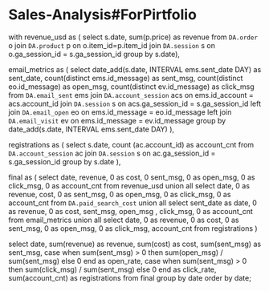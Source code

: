 # Sales-Analysis#ForPirtfolio
with revenue_usd as (
select
s.date,
sum(p.price) as revenue
from `DA.order` o
join `DA.product` p
on o.item_id=p.item_id
join `DA.session` s 
on o.ga_session_id = s.ga_session_id
group by s.date),

email_metrics as (
select
date_add(s.date, INTERVAL ems.sent_date DAY) as sent_date,
count(distinct ems.id_message) as sent_msg,
count(distinct eo.id_message) as open_msg,
count(distinct ev.id_message) as click_msg
from `DA.email_sent` ems
join `DA.account_session` acs 
on ems.id_account = acs.account_id
join `DA.session` s 
on acs.ga_session_id = s.ga_session_id
left join `DA.email_open` eo
on ems.id_message = eo.id_message
left join `DA.email_visit` ev
on ems.id_message = ev.id_message
group by date_add(s.date, INTERVAL ems.sent_date DAY)
),

registrations as (
select
s.date,
count (ac.account_id) as account_cnt
from `DA.account_session` ac 
join `DA.session` s 
on ac.ga_session_id = s.ga_session_id
group by s.date 
),

final as (
select date,
revenue,
0 as cost,
0 sent_msg,
0 as open_msg,
0 as click_msg,
0 as account_cnt
from revenue_usd
union all 
select
date,
0 as revenue,
cost,
0 as sent_msg,
0 as open_msg,
0 as click_msg,
0 as account_cnt
from `DA.paid_search_cost`
union all 
select
sent_date as date,
0 as revenue,
0 as cost,
sent_msg,
open_msg ,
click_msg,
0 as account_cnt
from email_metrics
union all 
select
date,
0 as revenue,
0 as cost,
0 as sent_msg,
0 as open_msg,
0 as click_msg,
account_cnt
from registrations
)

select
date,
sum(revenue) as revenue,
sum(cost) as cost,
sum(sent_msg) as sent_msg,
case 
  when sum(sent_msg) > 0 then sum(open_msg) / sum(sent_msg) 
  else 0 
end as open_rate,
case 
  when sum(sent_msg) > 0 then sum(click_msg) / sum(sent_msg) 
  else 0 
end as click_rate,
sum(account_cnt) as registrations
from final
group by date
order by date;

